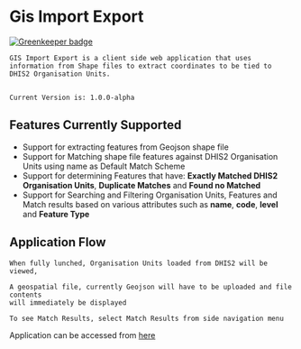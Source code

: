 # Gis Import Export

[![Greenkeeper badge](https://badges.greenkeeper.io/interactive-apps/gis-import-export.svg)](https://greenkeeper.io/)

```
GIS Import Export is a client side web application that uses information from Shape files to extract coordinates to be tied to DHIS2 Organisation Units.

```

```

Current Version is: 1.0.0-alpha

```

## Features Currently Supported
* Support for extracting features from Geojson shape file
* Support for Matching shape file features against DHIS2 Organisation Units using name as Default Match Scheme
* Support for determining Features that have: **Exactly Matched DHIS2 Organisation Units**, **Duplicate Matches** and **Found no Matched**
* Support for Searching and Filtering Organisation Units, Features and Match results based on various attributes such as **name**, **code**, **level** and **Feature Type**

## Application Flow

```
When fully lunched, Organisation Units loaded from DHIS2 will be viewed,

A geospatial file, currently Geojson will have to be uploaded and file contents
will immediately be displayed

To see Match Results, select Match Results from side navigation menu

```

Application can be accessed from [here](https://play.dhis2.org/2.29/api/apps/GIS-Import-Export/index.html)


